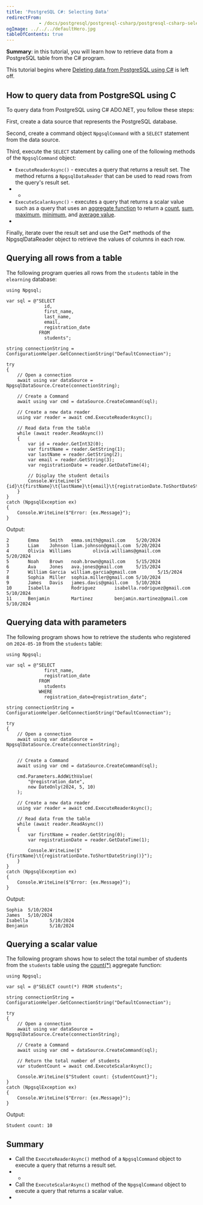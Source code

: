 ```yaml
---
title: 'PostgreSQL C#: Selecting Data'
redirectFrom: 
            - /docs/postgresql/postgresql-csharp/postgresql-csharp-select/
ogImage: ../../../defaultHero.jpg
tableOfContents: true
---
```


**Summary**: in this tutorial, you will learn how to retrieve data from a PostgreSQL table from the C# program.



This tutorial begins where [Deleting data from PostgreSQL using C#](https://www.postgresqltutorial.com/postgresql-csharp/postgresql-csharp-delete/) is left off.



## How to query data from PostgreSQL using C



To query data from PostgreSQL using C# ADO.NET, you follow these steps:



First, create a data source that represents the PostgreSQL database.



Second, create a command object `NpgsqlCommand` with a `SELECT` statement from the data source.



Third, execute the `SELECT` statement by calling one of the following methods of the `NpgsqlCommand` object:



- `ExecuteReaderAsync()` - executes a query that returns a result set. The method returns a `NpgsqlDataReader` that can be used to read rows from the query's result set.
- -
- `ExecuteScalarAsync()` - executes a query that returns a scalar value such as a query that uses an [aggregate function](https://www.postgresqltutorial.com/postgresql-aggregate-functions/) to return a [count](https://www.postgresqltutorial.com/postgresql-aggregate-functions/postgresql-count-function/), [sum](https://www.postgresqltutorial.com/postgresql-aggregate-functions/postgresql-sum-function/), [maximum](https://www.postgresqltutorial.com/postgresql-aggregate-functions/postgresql-max-function/), [minimum](https://www.postgresqltutorial.com/postgresql-aggregate-functions/postgresql-min-function/), and [average value](https://www.postgresqltutorial.com/postgresql-aggregate-functions/postgresql-avg-function/).
- 


Finally, iterate over the result set and use the Get\* methods of the NpgsqlDataReader object to retrieve the values of columns in each row.



## Querying all rows from a table



The following program queries all rows from the `students` table in the `elearning` database:



```
using Npgsql;

var sql = @"SELECT
              id,
              first_name,
              last_name,
              email,
              registration_date
            FROM
              students";

string connectionString = ConfigurationHelper.GetConnectionString("DefaultConnection");

try
{
    // Open a connection
    await using var dataSource = NpgsqlDataSource.Create(connectionString);

    // Create a Command
    await using var cmd = dataSource.CreateCommand(sql);

    // Create a new data reader
    using var reader = await cmd.ExecuteReaderAsync();

    // Read data from the table
    while (await reader.ReadAsync())
    {
        var id = reader.GetInt32(0);
        var firstName = reader.GetString(1);
        var lastName = reader.GetString(2);
        var email = reader.GetString(3);
        var registrationDate = reader.GetDateTime(4);

        // Display the student details
        Console.WriteLine($"{id}\t{firstName}\t{lastName}\t{email}\t{registrationDate.ToShortDateString()}");
    }
}
catch (NpgsqlException ex)
{
    Console.WriteLine($"Error: {ex.Message}");
}
```



Output:



```
2       Emma    Smith   emma.smith@gmail.com    5/20/2024
3       Liam    Johnson liam.johnson@gmail.com  5/20/2024
4       Olivia  Williams        olivia.williams@gmail.com       5/20/2024
5       Noah    Brown   noah.brown@gmail.com    5/15/2024
6       Ava     Jones   ava.jones@gmail.com     5/15/2024
7       William Garcia  william.garcia@gmail.com        5/15/2024
8       Sophia  Miller  sophia.miller@gmail.com 5/10/2024
9       James   Davis   james.davis@gmail.com   5/10/2024
10      Isabella        Rodriguez       isabella.rodriguez@gmail.com    5/10/2024
11      Benjamin        Martinez        benjamin.martinez@gmail.com     5/10/2024
```



## Querying data with parameters



The following program shows how to retrieve the students who registered on `2024-05-10` from the `students` table:



```
using Npgsql;

var sql = @"SELECT
              first_name,
              registration_date
            FROM
              students
            WHERE
              registration_date=@registration_date";

string connectionString = ConfigurationHelper.GetConnectionString("DefaultConnection");

try
{
    // Open a connection
    await using var dataSource = NpgsqlDataSource.Create(connectionString);


    // Create a Command
    await using var cmd = dataSource.CreateCommand(sql);

    cmd.Parameters.AddWithValue(
        "@registration_date",
        new DateOnly(2024, 5, 10)
    );

    // Create a new data reader
    using var reader = await cmd.ExecuteReaderAsync();

    // Read data from the table
    while (await reader.ReadAsync())
    {
        var firstName = reader.GetString(0);
        var registrationDate = reader.GetDateTime(1);

        Console.WriteLine($"{firstName}\t{registrationDate.ToShortDateString()}");
    }
}
catch (NpgsqlException ex)
{
    Console.WriteLine($"Error: {ex.Message}");
}
```



Output:



```
Sophia  5/10/2024
James   5/10/2024
Isabella        5/10/2024
Benjamin        5/10/2024
```



## Querying a scalar value



The following program shows how to select the total number of students from the `students` table using the [count(\*)](https://www.postgresqltutorial.com/postgresql-aggregate-functions/postgresql-count-function/) aggregate function:



```
using Npgsql;

var sql = @"SELECT count(*) FROM students";

string connectionString = ConfigurationHelper.GetConnectionString("DefaultConnection");

try
{
    // Open a connection
    await using var dataSource = NpgsqlDataSource.Create(connectionString);

    // Create a Command
    await using var cmd = dataSource.CreateCommand(sql);

    // Return the total number of students
    var studentCount = await cmd.ExecuteScalarAsync();

    Console.WriteLine($"Student count: {studentCount}");
}
catch (NpgsqlException ex)
{
    Console.WriteLine($"Error: {ex.Message}");
}
```



Output:



```
Student count: 10
```



## Summary



- Call the `ExecuteReaderAsync()` method of a `NpgsqlCommand` object to execute a query that returns a result set.
- -
- Call the `ExecuteScalarAsync()` method of the `NpgsqlCommand` object to execute a query that returns a scalar value.
- 
